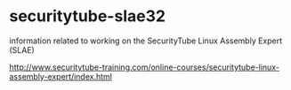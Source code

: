 # securitytube-slae32
information related to working on the SecurityTube Linux Assembly Expert (SLAE)

http://www.securitytube-training.com/online-courses/securitytube-linux-assembly-expert/index.html

